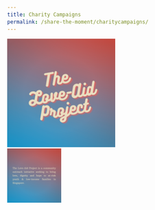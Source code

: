 ```yaml
---
title: Charity Campaigns
permalink: /share-the-moment/charitycampaigns/
---
```

<html>
<head>
<meta name="viewport" content="width=device-width, initial-scale=1">
<style>
.container {
  position: relative;
  width: 50%;
}

.image {
  display: block;
  width: 100%;
  height: auto;
}

.overlay {
  display: block;
  width: 100%;
  height: auto;
}

.container:hover .overlay {
  opacity: 1;
}
</style>
</head>
<body>

<div class="container">
  <img src="https://github.com/isomerpages/ura-mbsc2021/blob/staging/images/1.png?raw=true" alt="Avatar" class="image">
  <div class="overlay">
    <div class="container">
    <img src="https://github.com/isomerpages/ura-mbsc2021/blob/staging/images/3.png?raw=true" alt="Avatar" class="image">
  </div>
</div>

</body>
</html>
